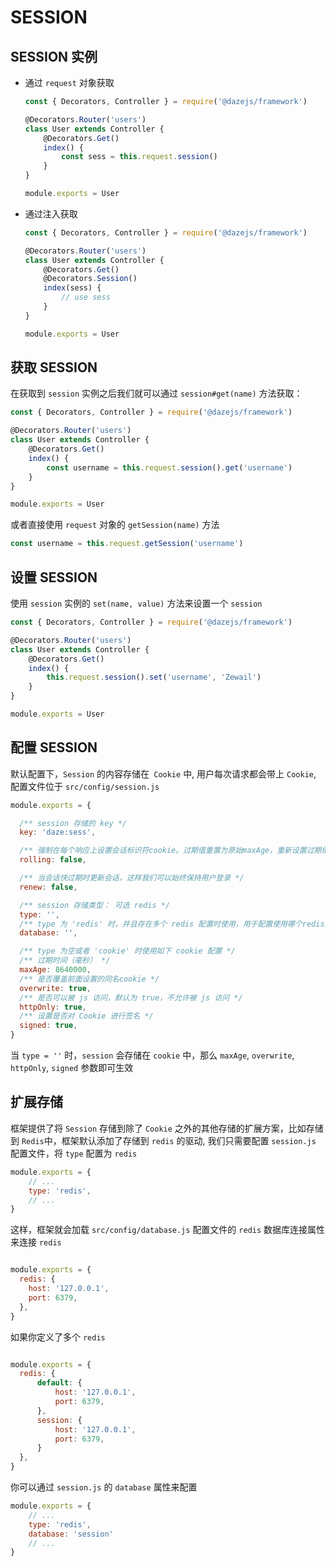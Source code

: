 # SESSION

## SESSION 实例

- 通过 `request`  对象获取

  ```js
  const { Decorators, Controller } = require('@dazejs/framework')
  
  @Decorators.Router('users')
  class User extends Controller {
      @Decorators.Get()
      index() {
          const sess = this.request.session()
      }
  }
  
  module.exports = User
  ```

- 通过注入获取

  ```js
  const { Decorators, Controller } = require('@dazejs/framework')
  
  @Decorators.Router('users')
  class User extends Controller {
      @Decorators.Get()
      @Decorators.Session()
      index(sess) {
          // use sess
      }
  }
  
  module.exports = User
  ```



## 获取 SESSION

在获取到 `session` 实例之后我们就可以通过 `session#get(name)` 方法获取：

```js
const { Decorators, Controller } = require('@dazejs/framework')

@Decorators.Router('users')
class User extends Controller {
    @Decorators.Get()
    index() {
        const username = this.request.session().get('username')
    }
}

module.exports = User
```

或者直接使用 `request` 对象的 `getSession(name)` 方法

```js
const username = this.request.getSession('username')
```

## 设置 SESSION

使用 `session` 实例的 `set(name, value)` 方法来设置一个 `session`

```js
const { Decorators, Controller } = require('@dazejs/framework')

@Decorators.Router('users')
class User extends Controller {
    @Decorators.Get()
    index() {
        this.request.session().set('username', 'Zewail')
    }
}

module.exports = User
```



## 配置 SESSION

默认配置下，`Session` 的内容存储在` Cookie` 中, 用户每次请求都会带上 `Cookie`, 配置文件位于 `src/config/session.js`

```js
module.exports = {

  /** session 存储的 key */
  key: 'daze:sess',

  /** 强制在每个响应上设置会话标识符cookie。过期值重置为原始maxAge，重新设置过期倒计时 */
  rolling: false,

  /** 当会话快过期时更新会话，这样我们可以始终保持用户登录 */
  renew: false,

  /** session 存储类型： 可选 redis */
  type: '',
  /** type 为 'redis' 时，并且存在多个 redis 配置时使用，用于配置使用哪个redis配置 */
  database: '',

  /** type 为空或者 'cookie' 时使用如下 cookie 配置 */
  /** 过期时间（毫秒） */
  maxAge: 8640000,
  /** 是否覆盖前面设置的同名cookie */
  overwrite: true,
  /** 是否可以被 js 访问，默认为 true，不允许被 js 访问 */
  httpOnly: true,
  /** 设置是否对 Cookie 进行签名 */
  signed: true,
}

```

当 `type = ''` 时，`session` 会存储在 `cookie` 中，那么 `maxAge`, `overwrite`, `httpOnly`, `signed` 参数即可生效



## 扩展存储

框架提供了将 `Session` 存储到除了 `Cookie` 之外的其他存储的扩展方案，比如存储到 `Redis`中，框架默认添加了存储到 `redis` 的驱动, 我们只需要配置 `session.js` 配置文件，将 `type` 配置为 `redis`

```js
module.exports = {
    // ...
    type: 'redis',
    // ...
}
```

这样，框架就会加载 `src/config/database.js` 配置文件的 `redis` 数据库连接属性来连接 `redis`

```js

module.exports = {
  redis: {
    host: '127.0.0.1',
    port: 6379,
  },
}

```

如果你定义了多个 `redis` 

```js

module.exports = {
  redis: {
      default: {
          host: '127.0.0.1',
          port: 6379,
      },
      session: {
          host: '127.0.0.1',
          port: 6379,
      }
  },
}
```

你可以通过 `session.js` 的 `database` 属性来配置

```js
module.exports = {
    // ...
    type: 'redis',
    database: 'session'
    // ...
}
```



